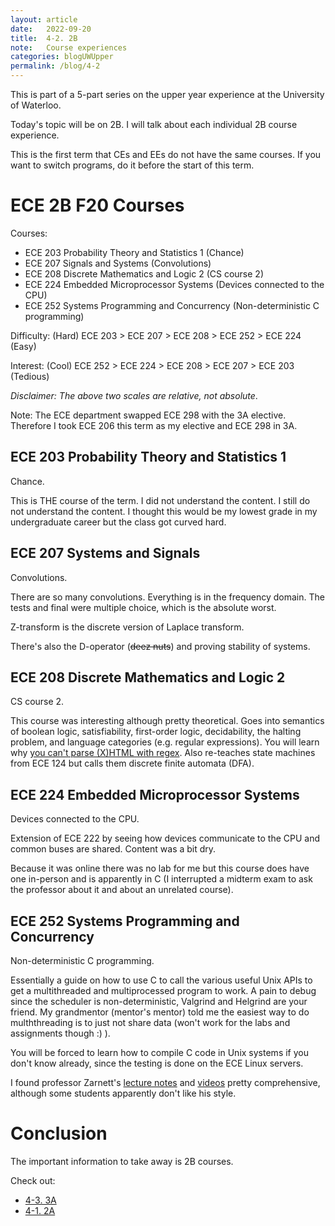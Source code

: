```yaml
---
layout: article
date:   2022-09-20
title:  4-2. 2B
note:   Course experiences
categories: blogUWUpper
permalink: /blog/4-2
---
```

This is part of a 5-part series on the upper year experience at the University of Waterloo.

Today's topic will be on 2B. I will talk about each individual 2B course experience.

This is the first term that CEs and EEs do not have the same courses. If you want to switch programs, do it before the start of this term.

# ECE 2B F20 Courses

Courses:

* ECE 203 Probability Theory and Statistics 1 (Chance)
* ECE 207 Signals and Systems (Convolutions)
* ECE 208 Discrete Mathematics and Logic 2 (CS course 2)
* ECE 224 Embedded Microprocessor Systems (Devices connected to the CPU)
* ECE 252 Systems Programming and Concurrency (Non-deterministic C programming)

Difficulty: (Hard) ECE 203 > ECE 207 > ECE 208 > ECE 252 > ECE 224 (Easy)

Interest: (Cool) ECE 252 > ECE 224 > ECE 208 > ECE 207 > ECE 203 (Tedious)

*Disclaimer: The above two scales are relative, not absolute*.

Note: The ECE department swapped ECE 298 with the 3A elective. Therefore I took ECE 206 this term as my elective and ECE 298 in 3A.

## ECE 203 Probability Theory and Statistics 1

Chance.

This is THE course of the term. I did not understand the content. I still do not understand the content. I thought this would be my lowest grade in my undergraduate career but the class got curved hard.

## ECE 207 Systems and Signals

Convolutions.

There are so many convolutions. Everything is in the frequency domain. The tests and final were multiple choice, which is the absolute worst.

Z-transform is the discrete version of Laplace transform.

There's also the D-operator (~~deez nuts~~) and proving stability of systems.

## ECE 208 Discrete Mathematics and Logic 2

CS course 2.

This course was interesting although pretty theoretical. Goes into semantics of boolean logic, satisfiability, first-order logic, decidability, the halting problem, and language categories (e.g. regular expressions). You will learn why [you can't parse (X)HTML with regex](https://stackoverflow.com/a/1732454). Also re-teaches state machines from ECE 124 but calls them discrete finite automata (DFA).

## ECE 224 Embedded Microprocessor Systems

Devices connected to the CPU.

Extension of ECE 222 by seeing how devices communicate to the CPU and common buses are shared. Content was a bit dry.

Because it was online there was no lab for me but this course does have one in-person and is apparently in C (I interrupted a midterm exam to ask the professor about it and about an unrelated course).

## ECE 252 Systems Programming and Concurrency

Non-deterministic C programming.

Essentially a guide on how to use C to call the various useful Unix APIs to get a multithreaded and multiprocessed program to work. A pain to debug since the scheduler is non-deterministic, Valgrind and Helgrind are your friend. My grandmentor (mentor's mentor) told me the easiest way to do mulththreading is to just not share data (won't work for the labs and assignments though :) ).

You will be forced to learn how to compile C code in Unix systems if you don't know already, since the testing is done on the ECE Linux servers.

I found professor Zarnett's [lecture notes](https://github.com/jzarnett/ece252) and [videos](https://www.youtube.com/playlist?list=PLFCH6yhq9yAHFaI00FrrgG0dPg8a5SjTJ) pretty comprehensive, although some students apparently don't like his style.

# Conclusion

The important information to take away is 2B courses.

Check out:

* [4-3. 3A](/blog/4-3)
* [4-1. 2A](/blog/4-1)
